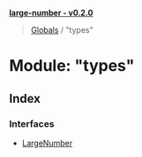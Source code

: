 **[large-number - v0.2.0](../README.md)**

> [Globals](../globals.md) / "types"

# Module: "types"

## Index

### Interfaces

* [LargeNumber](../interfaces/_types_.largenumber.md)
